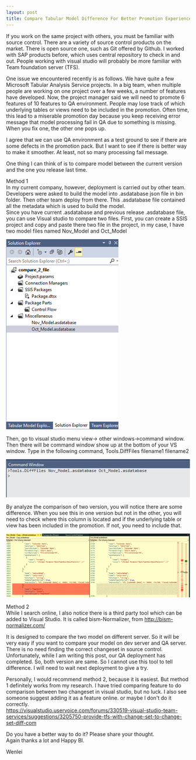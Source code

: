 ```yaml
---
layout: post
title: Compare Tabular Model Difference For Better Promotion Experience 
---
```


If you work on the same project with others, you must be familiar with source control.  There are a variety of source control products on the market. There is open source one, such as Git offered by Github. I worked with SAP products before, which uses central repository to check in and out.  People working with visual studio will probably be more familiar with Team foundation server (TFS).   

One issue we encountered recently is as follows.
We have quite a few Microsoft Tabular Analysis Service projects. In a big team, when multiple people are working on one project over a few weeks, a number of features have developed. Now, the project manager said we will need to promote 6 features of 10 features to QA environment. People may lose track of which underlying tables or views need to be included in the promotion. Often time, this lead to a miserable promotion day because you keep receiving error message that model processing fail in QA due to something is missing. When you fix one, the other one pops up.   

I agree that we can use QA environment as a test ground to see if there are some defects in the promotion pack.  But I want to see if there is better way to make it smoother.  At least, not so many processing fail message.  

One thing I can think of is to compare model between the current version and the one you release last time. 

Method 1  
 In my current company, however, deployment is carried out by other team. Developers were asked to build the model into .asdatabase json file in bin folder. Then other team deploy from there.  This .asdatabase file contained all the metadata which is used to build the model.   
Since you have current .asdatabase  and previous release  .asdatabase file, you can use Visual studio to compare two files.
First, you can create a SSIS project and copy and paste there two file in the project, in my case, I have two model files named Nov_Model and Oct_Model   

<img src="/images/blog21/add_file_solution.PNG">   

Then, go to visual studio menu view-> other windows->command window. Then there will be command window show up at the bottom of your VS window.  Type in the following command,   Tools.DiffFiles filename1 filename2  

<img src="/images/blog21/file_compare.PNG"> 

By analyze the comparison of two version, you will notice there are some difference.  When you see this in one version but not in the other, you will need to check where this column is located and if the underlying table or view has been included in the promotion.  If not, you need to include that.

<img src="/images/blog21/yearsort.PNG">   

Method 2  
While I search online, I also notice there is a third party tool which can be added to Visual Studio. It is called bism-Normalizer, from <http://bism-normalizer.com/>  

It is designed to compare the two model on different server. So it will be very easy if you want to compare your model on dev server and QA server.  There is no need finding the correct changeset in source control.  Unfortunately, while I am writing this post, our QA deployment has completed. So, both version are same.  So I cannot use this tool to tell difference. I will need to wait next deployment to give a try.

Personally, I would recommend method 2, because it is easiest.  But method 1 definitely works from my research.
I have tried comparing feature to do comparison between two changeset in visual studio, but no luck. 
I also see someone suggest adding it as a feature online. or maybe I don't do it correctly.  
<https://visualstudio.uservoice.com/forums/330519-visual-studio-team-services/suggestions/3205750-provide-tfs-with-change-set-to-change-set-diff-com>

Do you have a better way to do it? Please share your thought.  
Again thanks a lot and Happy BI.  

Wenlei



